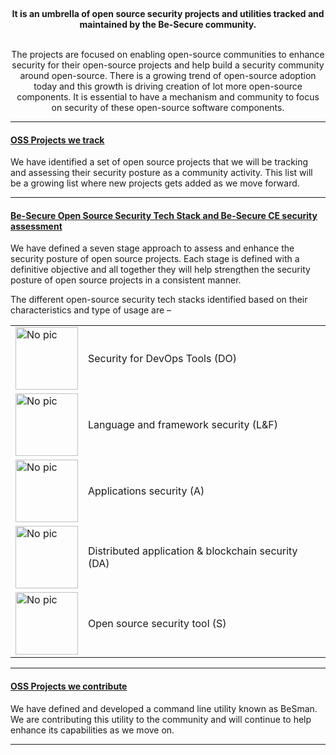 
<br><p>
<center> <b>It is an umbrella of open source security projects and utilities tracked and maintained by the Be-Secure community. </b><p><br>
The projects are focused on enabling open-source communities to enhance security for their open-source projects and help build a security community around open-source. There is a growing trend of open-source adoption today and this growth is driving creation of lot more open-source components. It is essential to have a mechanism and community to focus on security of these open-source software components.</center>

<hr>


#### [OSS Projects we track](./besec_info/tracked_projects.md)

We have identified a set of open source projects that we will be tracking and assessing their security posture as a community activity. This list will be a growing list where new projects gets added as we move forward. 
    
<hr>

#### [Be-Secure Open Source Security Tech Stack and Be-Secure CE security assessment](./besec_info/Tech_stack.md)

We have defined a seven stage approach to assess and enhance the security posture of open source projects. Each stage is defined with a definitive objective and all together they will help strengthen the security posture of open source projects in a consistent manner. 


The different open-source security tech stacks identified based on their characteristics and type of usage are –
<table style="border: none">
<tr style="border: none"><td style="border: none">
<img src="../img/ido.jpeg" height="100" width="100" alt="No pic"> </td><td style="border: none" >Security for DevOps Tools (DO)</td></tr>

<tr style="border: none" ><td style="border: none"><img src="../img/ilf.jpeg"  height="100" width="100" alt="No pic"></td><td style="border: none">Language and framework security (L&F)</td></tr>

<tr style="border: none" ><td style="border: none"><img src="../img/ia.jpeg" height="100" width="100" alt="No pic"></td><td style="border: none">Applications security (A)</td></tr>

<tr style="border: none" ><td style="border: none"><img src="../img/ida.jpeg" height="100" width="100" alt="No pic"></td><td style="border: none">Distributed application & blockchain security (DA)</td></tr>

<tr style="border: none" ><td style="border: none"><img src="../img/is.jpeg" height="100" width="100" alt="No pic"></td><td style="border: none" >Open source security tool (S)</td></tr>
	
</table>

<hr>

#### [OSS Projects we contribute](./besec_info/Project_contribute.md)

We have defined and developed a command line utility known as BeSman. We are contributing this utility to the community and will continue to help enhance its capabilities as we move on.

<hr>

